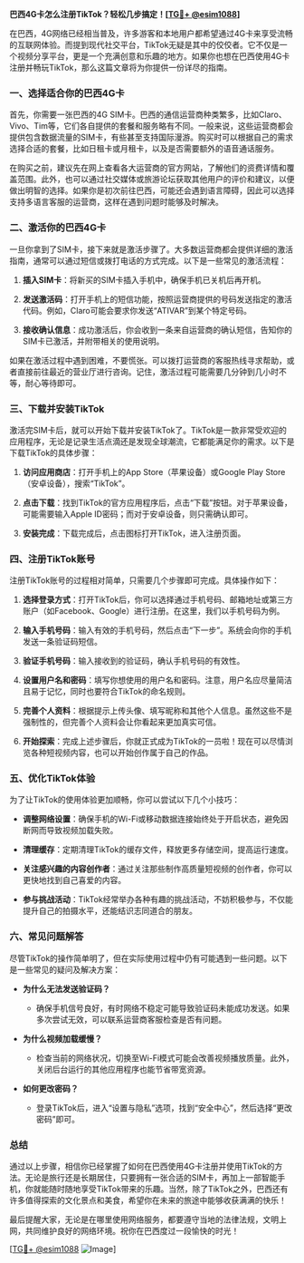 **巴西4G卡怎么注册TikTok？轻松几步搞定！[[TG💪+ @esim1088](https://t.me/s/esim1088)]**

在巴西，4G网络已经相当普及，许多游客和本地用户都希望通过4G卡来享受流畅的互联网体验。而提到现代社交平台，TikTok无疑是其中的佼佼者。它不仅是一个视频分享平台，更是一个充满创意和乐趣的地方。如果你也想在巴西使用4G卡注册并畅玩TikTok，那么这篇文章将为你提供一份详尽的指南。

### 一、选择适合你的巴西4G卡

首先，你需要一张巴西的4G SIM卡。巴西的通信运营商种类繁多，比如Claro、Vivo、Tim等，它们各自提供的套餐和服务略有不同。一般来说，这些运营商都会提供包含数据流量的SIM卡，有些甚至支持国际漫游。购买时可以根据自己的需求选择合适的套餐，比如日租卡或月租卡，以及是否需要额外的语音通话服务。

在购买之前，建议先在网上查看各大运营商的官方网站，了解他们的资费详情和覆盖范围。此外，也可以通过社交媒体或旅游论坛获取其他用户的评价和建议，以便做出明智的选择。如果你是初次前往巴西，可能还会遇到语言障碍，因此可以选择支持多语言客服的运营商，这样在遇到问题时能够及时解决。

### 二、激活你的巴西4G卡

一旦你拿到了SIM卡，接下来就是激活步骤了。大多数运营商都会提供详细的激活指南，通常可以通过短信或拨打电话的方式完成。以下是一些常见的激活流程：

1. **插入SIM卡**：将新买的SIM卡插入手机中，确保手机已关机后再开机。
   
2. **发送激活码**：打开手机上的短信功能，按照运营商提供的号码发送指定的激活代码。例如，Claro可能会要求你发送“ATIVAR”到某个特定号码。

3. **接收确认信息**：成功激活后，你会收到一条来自运营商的确认短信，告知你的SIM卡已激活，并附带相关的使用说明。

如果在激活过程中遇到困难，不要慌张。可以拨打运营商的客服热线寻求帮助，或者直接前往最近的营业厅进行咨询。记住，激活过程可能需要几分钟到几小时不等，耐心等待即可。

### 三、下载并安装TikTok

激活完SIM卡后，就可以开始下载并安装TikTok了。TikTok是一款非常受欢迎的应用程序，无论是记录生活点滴还是发现全球潮流，它都能满足你的需求。以下是下载TikTok的具体步骤：

1. **访问应用商店**：打开手机上的App Store（苹果设备）或Google Play Store（安卓设备），搜索“TikTok”。

2. **点击下载**：找到TikTok的官方应用程序后，点击“下载”按钮。对于苹果设备，可能需要输入Apple ID密码；而对于安卓设备，则只需确认即可。

3. **安装完成**：下载完成后，点击图标打开TikTok，进入注册页面。

### 四、注册TikTok账号

注册TikTok账号的过程相对简单，只需要几个步骤即可完成。具体操作如下：

1. **选择登录方式**：打开TikTok后，你可以选择通过手机号码、邮箱地址或第三方账户（如Facebook、Google）进行注册。在这里，我们以手机号码为例。

2. **输入手机号码**：输入有效的手机号码，然后点击“下一步”。系统会向你的手机发送一条验证码短信。

3. **验证手机号码**：输入接收到的验证码，确认手机号码的有效性。

4. **设置用户名和密码**：填写你想使用的用户名和密码。注意，用户名应尽量简洁且易于记忆，同时也要符合TikTok的命名规则。

5. **完善个人资料**：根据提示上传头像、填写昵称和其他个人信息。虽然这些不是强制性的，但完善个人资料会让你看起来更加真实可信。

6. **开始探索**：完成上述步骤后，你就正式成为TikTok的一员啦！现在可以尽情浏览各种短视频内容，也可以开始创作属于自己的作品。

### 五、优化TikTok体验

为了让TikTok的使用体验更加顺畅，你可以尝试以下几个小技巧：

- **调整网络设置**：确保手机的Wi-Fi或移动数据连接始终处于开启状态，避免因断网而导致视频加载失败。
  
- **清理缓存**：定期清理TikTok的缓存文件，释放更多存储空间，提高运行速度。

- **关注感兴趣的内容创作者**：通过关注那些制作高质量短视频的创作者，你可以更快地找到自己喜爱的内容。

- **参与挑战活动**：TikTok经常举办各种有趣的挑战活动，不妨积极参与，不仅能提升自己的拍摄水平，还能结识志同道合的朋友。

### 六、常见问题解答

尽管TikTok的操作简单明了，但在实际使用过程中仍有可能遇到一些问题。以下是一些常见的疑问及解决方案：

- **为什么无法发送验证码？**
  - 确保手机信号良好，有时网络不稳定可能导致验证码未能成功发送。如果多次尝试无效，可以联系运营商客服检查是否有问题。

- **为什么视频加载缓慢？**
  - 检查当前的网络状况，切换至Wi-Fi模式可能会改善视频播放质量。此外，关闭后台运行的其他应用程序也能节省带宽资源。

- **如何更改密码？**
  - 登录TikTok后，进入“设置与隐私”选项，找到“安全中心”，然后选择“更改密码”即可。

### 总结

通过以上步骤，相信你已经掌握了如何在巴西使用4G卡注册并使用TikTok的方法。无论是旅行还是长期居住，只要拥有一张合适的SIM卡，再加上一部智能手机，你就能随时随地享受TikTok带来的乐趣。当然，除了TikTok之外，巴西还有许多值得探索的文化景点和美食，希望你在未来的旅途中能够收获满满的快乐！

最后提醒大家，无论是在哪里使用网络服务，都要遵守当地的法律法规，文明上网，共同维护良好的网络环境。祝你在巴西度过一段愉快的时光！

[[TG💪+ @esim1088](https://t.me/s/esim1088) ![Image](https://i.postimg.cc/4NQfJmqS/Snipaste-2025-05-13-00-14-12.png)]